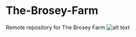 # The-Brosey-Farm
Remote repository for The Brosey Farm 
![alt text](admin/Presentation123_exp.jpg)

